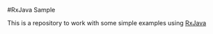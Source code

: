 #RxJava Sample

This is a repository to work with some simple examples using [RxJava](https://github.com/ReactiveX/RxJava) 